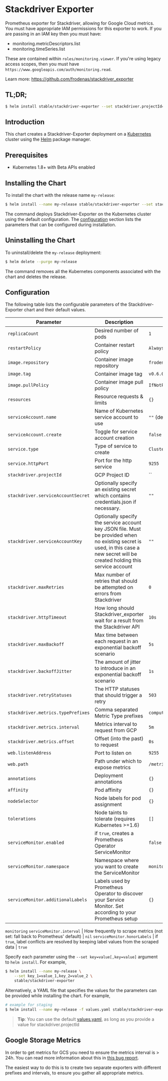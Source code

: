 # Stackdriver Exporter

Prometheus exporter for Stackdriver, allowing for Google Cloud metrics.  You
must have appropriate IAM permissions for this exporter to work.  If you
are passing in an IAM key then you must have:

* monitoring.metricDescriptors.list
* monitoring.timeSeries.list

These are contained within `roles/monitoring.viewer`.  If you're using legacy
access scopes, then you must have
`https://www.googleapis.com/auth/monitoring.read`.

Learn more: https://github.com/frodenas/stackdriver_exporter

## TL;DR;

```bash
$ helm install stable/stackdriver-exporter --set stackdriver.projectId=google-project-name
```

## Introduction

This chart creates a Stackdriver-Exporter deployment on a
[Kubernetes](http://kubernetes.io) cluster using the [Helm](https://helm.sh)
package manager.

## Prerequisites

- Kubernetes 1.8+ with Beta APIs enabled

## Installing the Chart

To install the chart with the release name `my-release`:

```bash
$ helm install --name my-release stable/stackdriver-exporter --set stackdriver.projectId=google-project-name
```

The command deploys Stackdriver-Exporter on the Kubernetes cluster using the
default configuration. The [configuration](#configuration) section lists the
parameters that can be configured during installation.

## Uninstalling the Chart

To uninstall/delete the `my-release` deployment:

```bash
$ helm delete --purge my-release
```
The command removes all the Kubernetes components associated with the chart and
deletes the release.

## Configuration

The following table lists the configurable parameters of the
Stackdriver-Exporter chart and their default values.

Parameter                           | Description                                                                     | Default
----------------------------------- | ------------------------------------------------------------------------------- | --------------------------------
`replicaCount`                      | Desired number of pods                                                          | `1`
`restartPolicy`                     | Container restart policy                                                        | `Always`
`image.repository`                  | Container image repository                                                      | `frodenas/stackdriver-exporter`
`image.tag`                         | Container image tag                                                             | `v0.6.0`
`image.pullPolicy`                  | Container image pull policy                                                     | `IfNotPresent`
`resources`                         | Resource requests & limits                                                      | `{}`
`serviceAccount.name`               | Name of Kubernetes service account to use                                       | `""` (defaults to `default`)
`serviceAccount.create`             | Toggle for service account creation                                             | `false`
`service.type`                      | Type of service to create                                                       | `ClusterIP`
`service.httpPort`                  | Port for the http service                                                       | `9255`
`stackdriver.projectId`             | GCP Project ID                                                                  | ``
`stackdriver.serviceAccountSecret`  | Optionally specify an existing secret which contains credentials.json if necessary. | `""`
`stackdriver.serviceAccountKey`     | Optionally specify the service account key JSON file. Must be provided when no existing secret is used, in this case a new secret will be created holding this service account | `""`
`stackdriver.maxRetries`            | Max number of retries that should be attempted on errors from Stackdriver       | `0`
`stackdriver.httpTimeout`           | How long should Stackdriver_exporter wait for a result from the Stackdriver API | `10s`
`stackdriver.maxBackoff`            | Max time between each request in an exponential backoff scenario                | `5s`
`stackdriver.backoffJitter`         | The amount of jitter to introduce in an exponential backoff scenario            | `1s`
`stackdriver.retryStatuses`         | The HTTP statuses that should trigger a retry                                   | `503`
`stackdriver.metrics.typePrefixes`  | Comma separated Metric Type prefixes                                            | `compute.googleapis.com/instance/cpu`
`stackdriver.metrics.interval`      | Metrics interval to request from GCP                                            | `5m`
`stackdriver.metrics.offset`        | Offset (into the past) to request                                               | `0s`
`web.listenAddress`                 | Port to listen on                                                               | `9255`
`web.path`                          | Path under which to expose metrics                                              | `/metrics`
`annotations`                       | Deployment annotations                                                          | `{}`
`affinity`                          | Pod affinity                                                                    | `{}`
`nodeSelector`                      | Node labels for pod assignment												  | `{}`
`tolerations`                       | Node taints to tolerate (requires Kubernetes >=1.6) 							  | `[]`
`serviceMonitor.enabled`            | if `true`, creates a Prometheus Operator ServiceMonitor                         | `false`
`serviceMonitor.namespace`          | Namespace where you want to create the ServiceMonitor                           | `monitoring`
`serviceMonitor.additionalLabels`   | Labels used by Prometheus Operator to discover your Service Monitor. Set according to your Prometheus setup | `{}`
`monitoring`
`serviceMonitor.interval`           | How frequently to scrape metrics (not set: fall back to Prometheus' default)    |  `nil`
`serviceMonitor.honorLabels`        | if `true`, label conflicts are resolved by keeping label values from the scraped data | `true`



Specify each parameter using the `--set key=value[,key=value]` argument to
`helm install`. For example,


```bash
$ helm install --name my-release \
    --set key_1=value_1,key_2=value_2 \
    stable/stackdriver-exporter
```

Alternatively, a YAML file that specifies the values for the parameters can be
provided while installing the chart. For example,

```bash
# example for staging
$ helm install --name my-release -f values.yaml stable/stackdriver-exporter
```

> **Tip**: You can use the default [values.yaml](values.yaml), as long as you provide a value for stackdriver.projectId

## Google Storage Metrics

In order to get metrics for GCS you need to ensure the metrics interval is >
24h.  You can read more information about this in [this bug
report](https://github.com/frodenas/stackdriver_exporter/issues/14).

The easiest way to do this is to create two separate exporters with different
prefixes and intervals, to ensure you gather all appropriate metrics.

